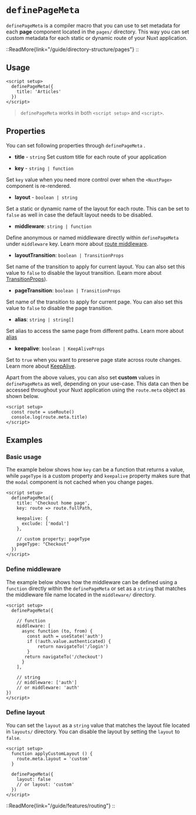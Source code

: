 # `definePageMeta`

`definePageMeta` is a compiler macro that you can use to set metadata for each **page** component located in the `pages/` directory. This way you can set custom metadata for each static or dynamic route of your Nuxt application.

::ReadMore{link="/guide/directory-structure/pages"}
::

## Usage

```vue [pages/some-page.vue]
<script setup>
  definePageMeta({
    title: 'Articles'
  })
</script>
```

> `definePageMeta` works in both `<script setup>` and `<script>`.

## Properties

You can set following properties through `definePageMeta` .

- **title** - `string`
Set custom title for each route of your application

- **key** - `string | function`

Set `key` value when you need more control over when the `<NuxtPage>` component is re-rendered.

- **layout** - `boolean | string`  

Set a static or dynamic name of the layout for each route. This can be set to `false` as well in case the default layout needs to be disabled.

- **middleware**: `string | function`

Define anonymous or named middleware directly within `definePageMeta` under `middleware` key. Learn more about [route middleware](/docs/directory-structure/middleware/).

- **layoutTransition**: `boolean | TransitionProps`

Set name of the transition to apply for current layout. You can also set this value to `false` to disable the layout transition.
(Learn more about [TransitionProps](https://github.com/vuejs/vue/blob/main/src/platforms/web/runtime/components/transition.ts)).

- **pageTransition**: `boolean | TransitionProps`

Set name of the transition to apply for current page. You can also set this value to `false` to disable the page transition.

- **alias**: `string | string[]`

Set alias to access the same page from different paths. Learn more about [alias](https://router.vuejs.org/guide/essentials/redirect-and-alias.html#alias)

- **keepalive**: `boolean | KeepAliveProps`

Set to `true` when you want to preserve page state across route changes. Learn more about [KeepAlive](https://vuejs.org/api/built-in-components.html#keepalive).

Apart from the above values, you can also set **custom** values in `definePageMeta` as well, depending on your use-case. This data can then be accessed throughout your Nuxt application using the `route.meta` object as shown below.

```vue [pages/some-page.vue]
<script setup>
  const route = useRoute()
  console.log(route.meta.title)
</script>
```

## Examples

### Basic usage

The example below shows how `key` can be a function that returns a value, while `pageType` is a custom property and `keepalive` property makes sure that the `modal` component is not cached when you change pages.

```vue [pages/some-page.vue]
<script setup>
  definePageMeta({
    title: 'Checkout home page',
    key: route => route.fullPath,

    keepalive: {
      exclude: ['modal']
    },

    // custom property: pageType
    pageType: "Checkout"
  })
</script>
```

### Define middleware

The example below shows how the middleware can be defined using a `function` directly within the `definePageMeta` or set as a `string` that matches the middleware file name located in the `middleware/` directory.

```vue [pages/some-page.vue]
<script setup>
  definePageMeta({

    // function
    middleware: [
      async function (to, from) {
        const auth = useState('auth')
        if (!auth.value.authenticated) {
            return navigateTo('/login')
        }
       return navigateTo('/checkout')
      }
    ],

    // string
    // middleware: ['auth']
    // or middleware: 'auth'
})
</script>
```

### Define layout

You can set the `layout` as a `string` value that matches the layout file located in `layouts/` directory. You can disable the layout by setting the `layout` to `false`.

```vue [pages/some-page.vue]
<script setup>
  function applyCustomLayout () {
    route.meta.layout = 'custom'
  }

  definePageMeta({
    layout: false
    // or layout: 'custom'
  })
</script>
```

::ReadMore{link="/guide/features/routing"}
::
